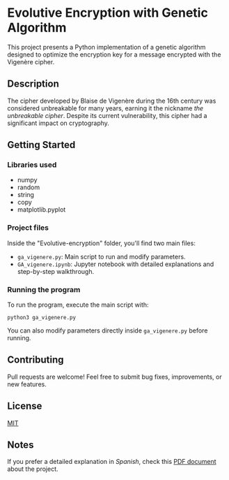 # Evolutive Encryption with Genetic Algorithm
This project presents a Python implementation of a genetic algorithm designed to optimize the encryption key for a message encrypted with the Vigenère cipher.

## Description
The cipher developed by Blaise de Vigenère during the 16th century was considered unbreakable for many years, earning it the nickname *the unbreakable cipher*. Despite its current vulnerability, this cipher had a significant impact on cryptography.

## Getting Started

### Libraries used
- numpy
- random
- string
- copy
- matplotlib.pyplot

### Project files
Inside the "Evolutive-encryption" folder, you'll find two main files:
- `ga_vigenere.py`: Main script to run and modify parameters.  
- `GA_vigenere.ipynb`: Jupyter notebook with detailed explanations and step-by-step walkthrough.

### Running the program
To run the program, execute the main script with:  
```
python3 ga_vigenere.py
```
You can also modify parameters directly inside `ga_vigenere.py` before running.

## Contributing
Pull requests are welcome! Feel free to submit bug fixes, improvements, or new features.

## License
[MIT](https://choosealicense.com/licenses/mit/)

## Notes
If you prefer a detailed explanation in *Spanish*, check this [PDF document](https://drive.google.com/file/d/1_nfnA2hL5vhaxsXNbgnDull1LhcRaktZ/view?usp=sharing) about the project.
